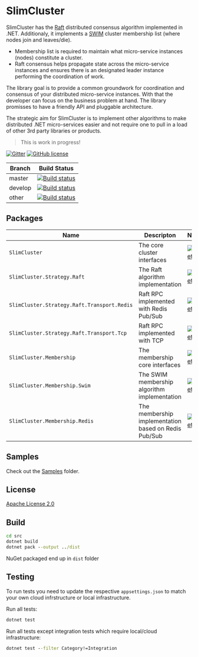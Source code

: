 # SlimCluster

SlimCluster has the [Raft](https://raft.github.io/raft.pdf) distributed consensus algorithm implemented in .NET.
Additionaly, it implements a [SWIM](https://www.cs.cornell.edu/projects/Quicksilver/public_pdfs/SWIM.pdf) cluster membership list (where nodes join and leaves/die).

* Membership list is required to maintain what micro-service instances (nodes) constitute a cluster.
* Raft consensus helps propagate state across the micro-service instances and ensures there is an designated leader instance performing the coordination of work.

The library goal is to provide a common groundwork for coordination and consensus of your distributed micro-service instances. 
With that the developer can focus on the business problem at hand.
The library promisses to have a friendly API and pluggable architecture.

The strategic aim for SlimCluster is to implement other algorithms to make distributed .NET micro-services easier and not require one to pull in a load of other 3rd party libraries or products.

> This is work in progress! 

[![Gitter](https://badges.gitter.im/SlimCluster/community.svg)](https://gitter.im/SlimCluster/community?utm_source=badge&utm_medium=badge&utm_campaign=pr-badge)
[![GitHub license](https://img.shields.io/github/license/zarusz/SlimCluster)](https://github.com/zarusz/SlimCluster/blob/master/LICENSE)

| Branch  | Build Status                                                                                                                                                                  |
|---------|-------------------------------------------------------------------------------------------------------------------------------------------------------------------------------|
| master  | [![Build status](https://ci.appveyor.com/api/projects/status/6ppr19du717spq3s/branch/master?svg=true)](https://ci.appveyor.com/project/zarusz/slimmessagebus/branch/master)   |
| develop | [![Build status](https://ci.appveyor.com/api/projects/status/6ppr19du717spq3s/branch/develop?svg=true)](https://ci.appveyor.com/project/zarusz/slimmessagebus/branch/develop) |
| other   | [![Build status](https://ci.appveyor.com/api/projects/status/6ppr19du717spq3s?svg=true)](https://ci.appveyor.com/project/zarusz/slimmessagebus)                               |


## Packages

| Name                                        | Descripton                                                                                                          | NuGet                                                                                                                                                                      |
|---------------------------------------------|---------------------------------------------------------------------------------------------------------------------|----------------------------------------------------------------------------------------------------------------------------------------------------------------------------|
| `SlimCluster`                               | The core cluster interfaces                                                                                         | [![NuGet](https://img.shields.io/nuget/v/SlimCluster.Strategy.Raft.svg)](https://www.nuget.org/packages/SlimCluster.Strategy.Raft)                                         |
| `SlimCluster.Strategy.Raft`                 | The Raft algorithm implementation                                                                                   | [![NuGet](https://img.shields.io/nuget/v/SlimCluster.Strategy.Raft.svg)](https://www.nuget.org/packages/SlimCluster.Strategy.Raft)                                         |
| `SlimCluster.Strategy.Raft.Transport.Redis` | Raft RPC implemented with Redis Pub/Sub                                                                             | [![NuGet](https://img.shields.io/nuget/v/SlimCluster.Strategy.Raft.svg)](https://www.nuget.org/packages/SlimCluster.Strategy.Raft)                                         |
| `SlimCluster.Strategy.Raft.Transport.Tcp`   | Raft RPC implemented with TCP                                                                                       | [![NuGet](https://img.shields.io/nuget/v/SlimCluster.Strategy.Raft.svg)](https://www.nuget.org/packages/SlimCluster.Strategy.Raft)                                         |
| `SlimCluster.Membership`                    | The membership core interfaces                                                                                      | [![NuGet](https://img.shields.io/nuget/v/SlimCluster.Strategy.Raft.svg)](https://www.nuget.org/packages/SlimCluster.Strategy.Raft)                                         |
| `SlimCluster.Membership.Swim`               | The SWIM membership algorithm implementation                                                                        | [![NuGet](https://img.shields.io/nuget/v/SlimCluster.Strategy.Raft.svg)](https://www.nuget.org/packages/SlimCluster.Strategy.Raft)                                         |
| `SlimCluster.Membership.Redis`              | The membership implementation based on Redis Pub/Sub                                                                | [![NuGet](https://img.shields.io/nuget/v/SlimCluster.Strategy.Raft.svg)](https://www.nuget.org/packages/SlimCluster.Strategy.Raft)                                         |


## Samples

Check out the [Samples](src/Samples/) folder.

## License

[Apache License 2.0](https://www.apache.org/licenses/LICENSE-2.0)

## Build

```cmd
cd src
dotnet build
dotnet pack --output ../dist
```

NuGet packaged end up in `dist` folder

## Testing

To run tests you need to update the respective `appsettings.json` to match your own cloud infrstructure or local infrastructure.

Run all tests:
```cmd
dotnet test
```

Run all tests except  integration tests which require local/cloud infrastructure:
```cmd
dotnet test --filter Category!=Integration
```